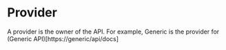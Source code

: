# Provider

A provider is the owner of the API. For example, Generic is the provider for (Generic API)[https://generic/api/docs] 